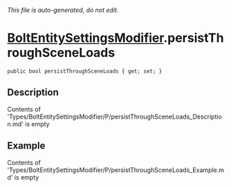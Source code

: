 *This file is auto-generated, do not edit.*

# [BoltEntitySettingsModifier](Types/BoltEntitySettingsModifier.md).persistThroughSceneLoads
`public bool persistThroughSceneLoads { get; set; }`
## Description
Contents of 'Types/BoltEntitySettingsModifier/P/persistThroughSceneLoads_Description.md' is empty
## Example
Contents of 'Types/BoltEntitySettingsModifier/P/persistThroughSceneLoads_Example.md' is empty
